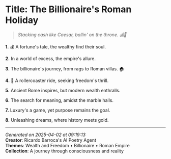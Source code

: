 # Title: The Billionaire's Roman Holiday

> *Stacking cash like Caesar, ballin' on the throne. 💰🌟*

**1.** 💰 A fortune's tale, the wealthy find their soul.


**2.** In a world of excess, the empire's allure.


**3.** The billionaire's journey, from rags to Roman villas. 🏠


**4.** 🎢 A rollercoaster ride, seeking freedom's thrill.


**5.** Ancient Rome inspires, but modern wealth enthralls.


**6.** The search for meaning, amidst the marble halls.


**7.** Luxury's a game, yet purpose remains the goal.


**8.** Unleashing dreams, where history meets gold.



---

*Generated on 2025-04-02 at 09:19:13*  
**Creator**: Ricardo Barroca's AI Poetry Agent  
**Themes**: Wealth and Freedom • Billionaire • Roman Empire  
**Collection**: A journey through consciousness and reality